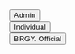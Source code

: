 <!DOCTYPE html>
<html>
<head>
	<title>BRGY. Online Appointment</title>
	<link rel="stylesheet"  href="brgy.css">
	<link href="https://fonts.googleapis.com/css2?family=Alfa+Slab+One&family=Open+Sans:wght@300&display=swap" rel="stylesheet">
	<meta charset="utf-8">
	<meta name="viewport" content="width=device-width">
	<meta http-equiv="X-UA-Compatible" content="id=edge">
</head>
<body >	
	<div class="wrapper">
		<div class="btn" > <a href="admin.html">
<button type="button" class="buttonA" > Admin</button>
</div>
</div>
	<div class="wrapper" style="text-decoration: none;">
	<div class="btn" > <a href="individual.html"  >
<button type="button" class="buttonP">Individual</button>
</div>
</div>
	<div class="wrapper" style="text-decoration: none;">
	<div class="btn" > <a href="official.html"  >
<button type="button" class="buttonD">BRGY. Official</button>
        </a>
</div>
</div>
</body>
</html>
